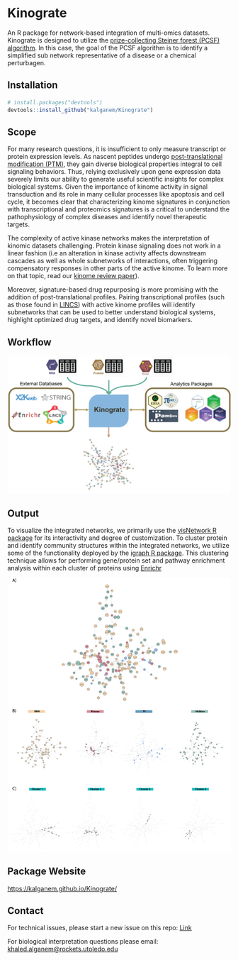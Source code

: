 
# Kinograte

<!-- badges: start -->
<!-- badges: end -->

An R package for network-based integration of multi-omics datasets.
Kinograte is designed to utilize the [prize-collecting Steiner forest
(PCSF)
algorithm](https://homepage.univie.ac.at/ivana.ljubic/research/pcstp/).
In this case, the goal of the PCSF algorithm is to identify a simplified
sub network representative of a disease or a chemical perturbagen.

## Installation

``` r
# install.packages("devtools")
devtools::install_github("kalganem/Kinograte")
```

## Scope

For many research questions, it is insufficient to only measure
transcript or protein expression levels. As nascent peptides undergo
[post-translational modification
(PTM)](https://www.thermofisher.com/us/en/home/life-science/protein-biology/protein-biology-learning-center/protein-biology-resource-library/pierce-protein-methods/overview-post-translational-modification.html),
they gain diverse biological properties integral to cell signaling
behaviors. Thus, relying exclusively upon gene expression data severely
limits our ability to generate useful scientific insights for complex
biological systems. Given the importance of kinome activity in signal
transduction and its role in many cellular processes like apoptosis and
cell cycle, it becomes clear that characterizing kinome signatures in
conjunction with transcriptional and proteomics signatures is a critical
to understand the pathophysiology of complex diseases and identify novel
therapeutic targets.

The complexity of active kinase networks makes the interpretation of
kinomic datasets challenging. Protein kinase signaling does not work in
a linear fashion (i.e an alteration in kinase activity affects
downstream cascades as well as whole subnetworks of interactions, often
triggering compensatory responses in other parts of the active kinome.
To learn more on that topic, read our [kinome review
paper](https://pubmed.ncbi.nlm.nih.gov/34968947/)).

Moreover, signature-based drug repurposing is more promising with the
addition of post-translational profiles. Pairing transcriptional
profiles (such as those found in [LINCS](https://lincsproject.org/))
with active kinome profiles will identify subnetworks that can be used
to better understand biological systems, highlight optimized drug
targets, and identify novel biomarkers.

## Workflow

![Kinograte Workflow](man/figures/figure_1.png)

## Output

To visualize the integrated networks, we primarily use the [visNetwork R
package](https://datastorm-open.github.io/visNetwork/) for its
interactivity and degree of customization. To cluster protein and
identify community structures within the integrated networks, we utilize
some of the functionality deployed by the [igraph R
package](https://igraph.org/r/). This clustering technique allows for
performing gene/protein set and pathway enrichment analysis within each
cluster of proteins using [Enrichr](https://maayanlab.cloud/Enrichr/)

![Kinograte Output](man/figures/figure_2.png)

## Package Website

<https://kalganem.github.io/Kinograte/>

## Contact

For technical issues, please start a new issue on this repo:
[Link](https://github.com/kalganem/Kinograte/issues)

For biological interpretation questions please email:
<khaled.alganem@rockets.utoledo.edu>
